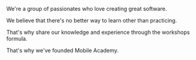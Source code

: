 We're a group of passionates who love creating great software.

We believe that there's no better way to learn other than practicing.

That's why share our knowledge and experience through the workshops formula.

That's why we've founded Mobile Academy.
